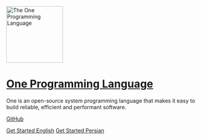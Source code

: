 <img alt="The One Programming Language" src="https://user-images.githubusercontent.com/2658040/121019591-d23a2a00-c7b4-11eb-850b-66ee2adeae5b.png" width="150">

<a href="https://github.com/One-Language/" title="The One Programming Language">
    <h1>One Programming Language</h1>
</a>

One is an open-source system programming language that makes it easy to build reliable, efficient and performant software.

<!-- insert asciinema or other gif here -->

[GitHub](https://github.com/One-Language/)

[Get Started English](/en/)
[Get Started Persian](/fa/)
